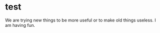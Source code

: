# test

We are trying new things to be more useful or to make old things useless.
I am having fun. 
